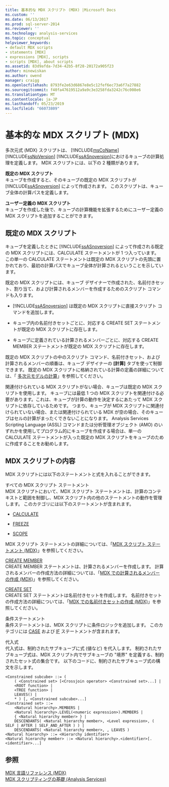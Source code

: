 ```yaml
---
title: 基本的な MDX スクリプト (MDX) |Microsoft Docs
ms.custom: ''
ms.date: 06/13/2017
ms.prod: sql-server-2014
ms.reviewer: ''
ms.technology: analysis-services
ms.topic: conceptual
helpviewer_keywords:
- default MDX scripts
- statements [MDX]
- expressions [MDX], scripts
- scripts [MDX], about scripts
ms.assetid: 83d9afda-7d34-42b5-8f28-20172a905f23
author: minewiskan
ms.author: owend
manager: craigg
ms.openlocfilehash: 8793fe2e63d6867e8e5c12fef6ec73a6f7a27882
ms.sourcegitcommit: f40fa47619512a9a9c3e3258fda3242c76c008e6
ms.translationtype: MT
ms.contentlocale: ja-JP
ms.lasthandoff: 05/23/2019
ms.locfileid: "66073809"
---
```

# <a name="the-basic-mdx-script-mdx"></a>基本的な MDX スクリプト (MDX)
  多次元式 (MDX) スクリプトは、 [!INCLUDE[msCoName](../../../includes/msconame-md.md)] [!INCLUDE[ssNoVersion](../../../includes/ssnoversion-md.md)] [!INCLUDE[ssASnoversion](../../../includes/ssasnoversion-md.md)]におけるキューブの計算処理を定義します。 MDX スクリプトには、以下の 2 種類があります。  
  
 **既定の MDX スクリプト**  
 キューブを作成すると、そのキューブの既定の MDX スクリプトが [!INCLUDE[ssASnoversion](../../../includes/ssasnoversion-md.md)] によって作成されます。 このスクリプトは、キューブ全体の計算パスを定義します。  
  
 **ユーザー定義の MDX スクリプト**  
 キューブを作成した後で、キューブの計算機能を拡張するためにユーザー定義の MDX スクリプトを追加することができます。  
  
## <a name="the-default-mdx-script"></a>既定の MDX スクリプト  
 キューブを定義したときに [!INCLUDE[ssASnoversion](../../../includes/ssasnoversion-md.md)] によって作成される既定の MDX スクリプトには、CALCULATE ステートメントが 1 つ入っています。 この単一の CALCULATE ステートメントは既定の MDX スクリプトの先頭に置かれており、最初の計算パスでキューブ全体が計算されるということを示しています。  
  
 既定の MDX スクリプトには、キューブ デザイナーで作成された、名前付きセット、割り当て、および計算されるメンバーを作成するためのスクリプト コマンドも入ります。  
  
-   [!INCLUDE[ssASnoversion](../../../includes/ssasnoversion-md.md)] は既定の MDX スクリプトに直接スクリプト コマンドを追加します。  
  
-   キューブ内の名前付きセットごとに、対応する CREATE SET ステートメントが既定の MDX スクリプトに存在します。  
  
-   キューブに定義されている計算されるメンバーごとに、対応する CREATE MEMBER ステートメントが既定の MDX スクリプトに存在します。  
  
 既定の MDX スクリプトの中のスクリプト コマンド、名前付きセット、および計算されるメンバーの順番は、キューブ デザイナーの **[計算]** タブを使って制御できます。 既定の MDX スクリプトに格納されている計算の定義の詳細については、「 [多次元モデルの計算](../calculations-in-multidimensional-models.md)」を参照してください。  
  
 関連付けられている MDX スクリプトがない場合、キューブは既定の MDX スクリプトを使用します。 キューブには最低 1 つの MDX スクリプトを関連付ける必要があります。これは、キューブが計算の動作を決定するにあたって MDX スクリプトに依存しているためです。 つまり、キューブが MDX スクリプトに関連付けられていない場合、または関連付けられている MDX が空の場合、そのキューブはセルの計算がまったくできないことになります。 Analysis Services Scripting Language (ASSL) コマンドまたは分析管理オブジェクト (AMO) のいずれかを使用してプログラム的にキューブを作成する場合は、単一の CALCULATE ステートメントが入った既定の MDX スクリプトをキューブのために作成することをお勧めします。  
  
## <a name="mdx-script-content"></a>MDX スクリプトの内容  
 MDX スクリプトには以下のステートメントと式を入れることができます。  
  
 すべての MDX スクリプト ステートメント  
 MDX スクリプトにおいて、MDX スクリプト ステートメントは、計算のコンテキストと範囲を制御し、MDX スクリプト内の他のステートメントの動作を管理します。 このカテゴリには以下のステートメントが含まれます。  
  
-   [CALCULATE](/sql/mdx/mdx-scripting-calculate)  
  
-   [FREEZE](/sql/mdx/mdx-scripting-freeze)  
  
-   [SCOPE](/sql/mdx/mdx-scripting-scope)  
  
 MDX スクリプト ステートメントの詳細については、「[MDX スクリプト ステートメント &#40;MDX&#41;](/sql/mdx/mdx-scripting-statements-mdx)」を参照してください。  
  
 [CREATE MEMBER](/sql/mdx/mdx-data-definition-create-member)  
 CREATE MEMBER ステートメントは、計算されるメンバーを作成します。 計算されるメンバーの作成方法の詳細については、「[MDX での計算されるメンバーの作成 &#40;MDX&#41;](mdx-calculated-members-building-calculated-members.md)」を参照してください。  
  
 [CREATE SET](/sql/mdx/mdx-data-definition-create-set)  
 CREATE SET ステートメントは名前付きセットを作成します。 名前付きセットの作成方法の詳細については、「[MDX での名前付きセットの作成 &#40;MDX&#41;](mdx-named-sets-building-named-sets.md)」を参照してください。  
  
 条件ステートメント  
 条件ステートメントは、MDX スクリプトに条件ロジックを追加します。 このカテゴリには [CASE](/sql/mdx/case-statement-mdx) および [IF](/sql/mdx/mdx-scripting-if) ステートメントが含まれます。  
  
 代入式  
 代入式は、制約されたサブキューブに式 (値など) を代入します。 制約されたサブキューブ式は、MDX スクリプト内でサブキューブの "境界" を定義する、制約されたセット式の集合です。 以下のコードに、制約されたサブキューブ式の構文を示します。  
  
```  
<Constrained subcube> ::= (   
    ( <Constrained set> [<Crossjoin operator> <Constrained set>...] |  
    <ROOT function> |  
    <TREE function> |  
    LEAVES() |  
    * ) [, <Constrained subcube>...]  
<Constrained set> ::=   
    <Natural hierarchy>.MEMBERS |   
    <Natural hierarchy>.LEVEL(<numeric expression>).MEMBERS |   
    { <Natural hierarchy member> } |   
    DESCENDANTS( <Natural hierarchy member>, <Level expression>, ( SELF | AFTER | SELF_AND_AFTER ) ) |   
    DESCENDANTS( <Natural hierarchy member>, , LEAVES )  
<Natural hierarchy> ::= <Hierarchy identifier>  
<Natural hierarchy member> ::= <Natural hierarchy>.<identifier>[.<identifier>...]  
```  
  
## <a name="see-also"></a>参照  
 [MDX 言語リファレンス &#40;MDX&#41;](/sql/mdx/mdx-language-reference-mdx)   
 [MDX スクリプティングの基礎 &#40;Analysis Services&#41;](mdx-scripting-fundamentals-analysis-services.md)  
  
  
